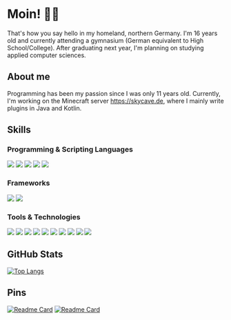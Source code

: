 # Moin! 👋🏻
That's how you say hello in my homeland, northern Germany. I'm 16 years old and currently attending a gymnasium (German equivalent to High School/College). After graduating next year, I'm planning on studying applied computer sciences.

## About me
Programming has been my passion since I was only 11 years old. Currently, I'm working on the Minecraft server https://skycave.de, where I mainly write plugins in Java and Kotlin.

## Skills
### Programming & Scripting Languages
![](https://img.shields.io/badge/-Java-E3B55B?style=for-the-badge&logo=java&labelColor=black)
![](https://img.shields.io/badge/-Kotlin-7F52FF?style=for-the-badge&logo=kotlin&labelColor=black)
![](https://img.shields.io/badge/-Python-306795?style=for-the-badge&logo=python&labelColor=black)
![](https://img.shields.io/badge/-JavaScript-F7DF1E?style=for-the-badge&logo=javascript&labelColor=black)
![](https://img.shields.io/badge/-TypeScript-3178C6?style=for-the-badge&logo=typescript&labelColor=black)
### Frameworks
![](https://img.shields.io/badge/-React-49A4BD?style=for-the-badge&logo=react&labelColor=black)
![](https://img.shields.io/badge/-Svelte-D03200?style=for-the-badge&logo=svelte&labelColor=black)
### Tools & Technologies
![](https://img.shields.io/badge/-Git-C34128?style=for-the-badge&logo=git&labelColor=black)
![](https://img.shields.io/badge/-GitHub-6B2A86?style=for-the-badge&logo=github&labelColor=black)
![](https://img.shields.io/badge/-IntelliJ-5373D6?style=for-the-badge&logo=intellijidea&labelColor=black)
![](https://img.shields.io/badge/-PyCharm-21D78A?style=for-the-badge&logo=pycharm&labelColor=black)
![](https://img.shields.io/badge/-VSCode-3080B6?style=for-the-badge&logo=visualstudiocode&labelColor=black)
![](https://img.shields.io/badge/-NPM-CB0000?style=for-the-badge&logo=npm&labelColor=black)
![](https://img.shields.io/badge/-MongoDB-47A248?style=for-the-badge&logo=mongodb&labelColor=black)
![](https://img.shields.io/badge/-PostgreSQL-203471?style=for-the-badge&logo=postgresql&labelColor=black)
![](https://img.shields.io/badge/-Gradle-02303A?style=for-the-badge&logo=gradle&labelColor=black)
![](https://img.shields.io/badge/-Maven-C8203C?style=for-the-badge&logo=apache&labelColor=black)

## GitHub Stats
[![Top Langs](https://github-readme-stats.vercel.app/api/top-langs/?username=Hakuyamu&layout=compact&theme=dark)](https://github.com/anuraghazra/github-readme-stats)

## Pins
[![Readme Card](https://github-readme-stats.vercel.app/api/pin/?username=hakuyamu&repo=lts-website&show_owner=true&theme=dark)](https://github.com/anuraghazra/github-readme-stats)
[![Readme Card](https://github-readme-stats.vercel.app/api/pin/?username=hakuyamu&repo=lts-backend&show_owner=true&theme=dark)](https://github.com/anuraghazra/github-readme-stats)

<!--
**Hakuyamu/Hakuyamu** is a ✨ _special_ ✨ repository because its `README.md` (this file) appears on your GitHub profile.

Here are some ideas to get you started:

- 🔭 I’m currently working on ...
- 🌱 I’m currently learning ...
- 👯 I’m looking to collaborate on ...
- 🤔 I’m looking for help with ...
- 💬 Ask me about ...
- 📫 How to reach me: ...
- 😄 Pronouns: ...
- ⚡ Fun fact: ...
-->
